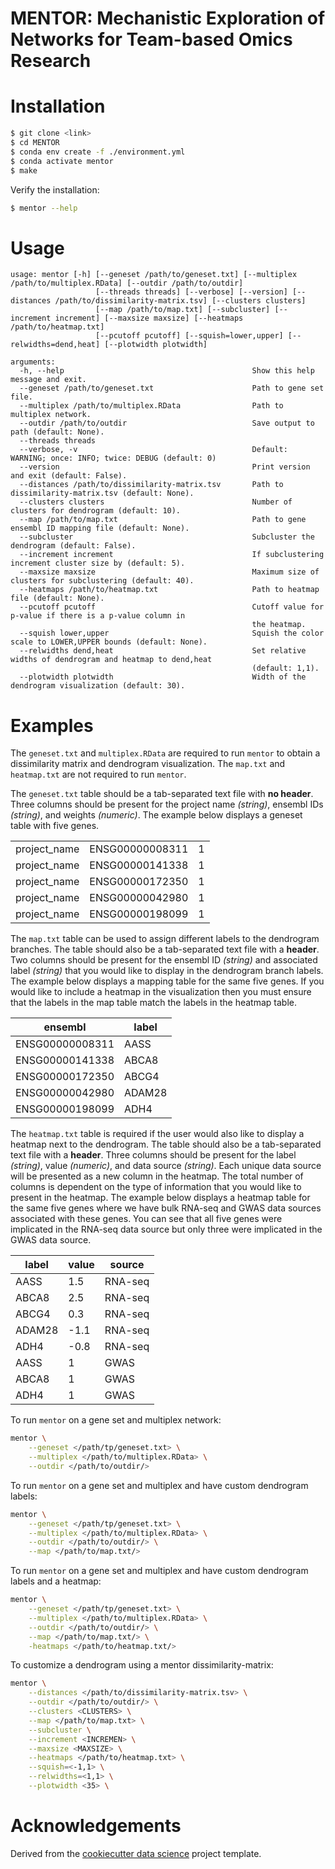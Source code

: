 **MENTOR**: **M**echanistic **E**xploration of **N**etworks for **T**eam-based **O**mics **R**esearch
=======================

Installation
============

```sh
$ git clone <link>
$ cd MENTOR
$ conda env create -f ./environment.yml
$ conda activate mentor
$ make
```

Verify the installation:

```sh
$ mentor --help
```


Usage
=====

```
usage: mentor [-h] [--geneset /path/to/geneset.txt] [--multiplex /path/to/multiplex.RData] [--outdir /path/to/outdir]
                   [--threads threads] [--verbose] [--version] [--distances /path/to/dissimilarity-matrix.tsv] [--clusters clusters]
                   [--map /path/to/map.txt] [--subcluster] [--increment increment] [--maxsize maxsize] [--heatmaps /path/to/heatmap.txt]
                   [--pcutoff pcutoff] [--squish=lower,upper] [--relwidths=dend,heat] [--plotwidth plotwidth]

arguments:
  -h, --help                                          Show this help message and exit.
  --geneset /path/to/geneset.txt                      Path to gene set file.
  --multiplex /path/to/multiplex.RData                Path to multiplex network.
  --outdir /path/to/outdir                            Save output to path (default: None).
  --threads threads                                    
  --verbose, -v                                       Default: WARNING; once: INFO; twice: DEBUG (default: 0)
  --version                                           Print version and exit (default: False).
  --distances /path/to/dissimilarity-matrix.tsv       Path to dissimilarity-matrix.tsv (default: None).
  --clusters clusters                                 Number of clusters for dendrogram (default: 10).
  --map /path/to/map.txt                              Path to gene ensembl ID mapping file (default: None).
  --subcluster                                        Subcluster the dendrogram (default: False).   
  --increment increment                               If subclustering increment cluster size by (default: 5).
  --maxsize maxsize                                   Maximum size of clusters for subclustering (default: 40).
  --heatmaps /path/to/heatmap.txt                     Path to heatmap file (default: None).
  --pcutoff pcutoff                                   Cutoff value for p-value if there is a p-value column in
                                                      the heatmap.
  --squish lower,upper                                Squish the color scale to LOWER,UPPER bounds (default: None).
  --relwidths dend,heat                               Set relative widths of dendrogram and heatmap to dend,heat
                                                      (default: 1,1).
  --plotwidth plotwidth                               Width of the dendrogram visualization (default: 30).
```

Examples
========

The `geneset.txt` and `multiplex.RData` are required to run `mentor` to obtain a dissimilarity matrix and dendrogram visualization. The `map.txt` and `heatmap.txt` are not required to run `mentor`.

The `geneset.txt` table should be a tab-separated text file with **no header**. Three columns should be present for the project name *(string)*, ensembl IDs *(string)*, and weights *(numeric)*. The example below displays a geneset table with five genes. 

|              |                 |   |
| ------------ | --------------- | - |
| project_name | ENSG00000008311 | 1 |
| project_name | ENSG00000141338 | 1 |
| project_name | ENSG00000172350 | 1 |
| project_name | ENSG00000042980 | 1 |
| project_name | ENSG00000198099 | 1 |

The `map.txt` table can be used to assign different labels to the dendrogram branches. The table should also be a tab-separated text file with a **header**. Two columns should be present for the ensembl ID *(string)* and associated label *(string)* that you would like to display in the dendrogram branch labels. The example below displays a mapping table for the same five genes. If you would like to include a heatmap in the visualization then you must ensure that the labels in the map table match the labels in the heatmap table.

|     ensembl     |  label  |
| --------------- | ------- |
| ENSG00000008311 |   AASS  |
| ENSG00000141338 |  ABCA8  |
| ENSG00000172350 |  ABCG4  |
| ENSG00000042980 | ADAM28  |
| ENSG00000198099 |   ADH4  |

The `heatmap.txt` table is required if the user would also like to display a heatmap next to the dendrogram. The table should also be a tab-separated text file with a **header**. Three columns should be present for the label *(string)*, value *(numeric)*, and data source *(string)*. Each unique data source will be presented as a new column in the heatmap. The total number of columns is dependent on the type of information that you would like to present in the heatmap. The example below displays a heatmap table for the same five genes where we have bulk RNA-seq and GWAS data sources associated with these genes. You can see that all five genes were implicated in the RNA-seq data source but only three were implicated in the GWAS data source.

|  label  |  value  |  source  |
| ------- | ------- | -------- |
|   AASS  |   1.5   |  RNA-seq |
|  ABCA8  |   2.5   |  RNA-seq |
|  ABCG4  |   0.3   |  RNA-seq |
| ADAM28  |   -1.1  |  RNA-seq |
|   ADH4  |   -0.8  |  RNA-seq |
|   AASS  |    1    |   GWAS   |
|  ABCA8  |    1    |   GWAS   |
|   ADH4  |    1    |   GWAS   |

To run `mentor` on a gene set and multiplex network:

```sh
mentor \
    --geneset </path/tp/geneset.txt> \
    --multiplex </path/to/multiplex.RData> \
    --outdir </path/to/outdir/>
```

To run `mentor` on a gene set and multiplex and have custom dendrogram labels:

```sh
mentor \
    --geneset </path/tp/geneset.txt> \
    --multiplex </path/to/multiplex.RData> \
    --outdir </path/to/outdir/> \
    --map </path/to/map.txt/>
```

To run `mentor` on a gene set and multiplex and have custom dendrogram labels and a heatmap:

```sh
mentor \
    --geneset </path/tp/geneset.txt> \
    --multiplex </path/to/multiplex.RData> \
    --outdir </path/to/outdir/> \
    --map </path/to/map.txt/> \
    -heatmaps </path/to/heatmap.txt/>
```

To customize a dendrogram using a mentor dissimilarity-matrix: 

```sh
mentor \
    --distances </path/to/dissimilarity-matrix.tsv> \
    --outdir </path/to/outdir/> \
    --clusters <CLUSTERS> \
    --map </path/to/map.txt> \
    --subcluster \
    --increment <INCREMEN> \
    --maxsize <MAXSIZE> \
    --heatmaps </path/to/heatmap.txt> \
    --squish=<-1,1> \
    --relwidths=<1,1> \
    --plotwidth <35> \
```



Acknowledgements
================

Derived from the [cookiecutter data science][] project template.


<!-- LINKS -->

[cookiecutter data science]: https://drivendata.github.io/cookiecutter-data-science/
[software_release_life_cycle]: https://en.wikipedia.org/wiki/Software_release_life_cycle

<!-- END -->
